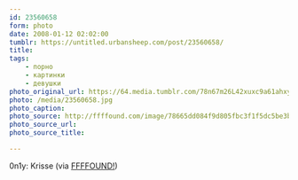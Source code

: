 ```yaml
---
id: 23560658
form: photo
date: 2008-01-12 02:02:00
tumblr: https://untitled.urbansheep.com/post/23560658/
title:
tags:
    - порно
    - картинки
    - девушки
photo_original_url: https://64.media.tumblr.com/78n67m26L42xuxc9a61ahxy7_500.jpg
photo: /media/23560658.jpg
photo_caption: 
photo_source: http://ffffound.com/image/78665dd084f9d805fbc3f1f5dc5be3b4c72b856b?c=394025
photo_source_url:
photo_source_title:

---
```


<p>0n1y: Krisse (via <a href="http://ffffound.com/image/78665dd084f9d805fbc3f1f5dc5be3b4c72b856b?c=394025">FFFFOUND!</a>)</p>
